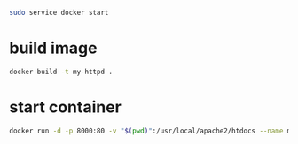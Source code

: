 ```bash
sudo service docker start
```

# build image
```bash
docker build -t my-httpd .
```

# start container
```bash
docker run -d -p 8000:80 -v "$(pwd)":/usr/local/apache2/htdocs --name my-httpd my-httpd
 ```
